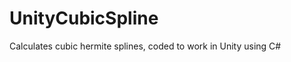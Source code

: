 UnityCubicSpline
================

Calculates cubic hermite splines, coded to work in Unity using C#

